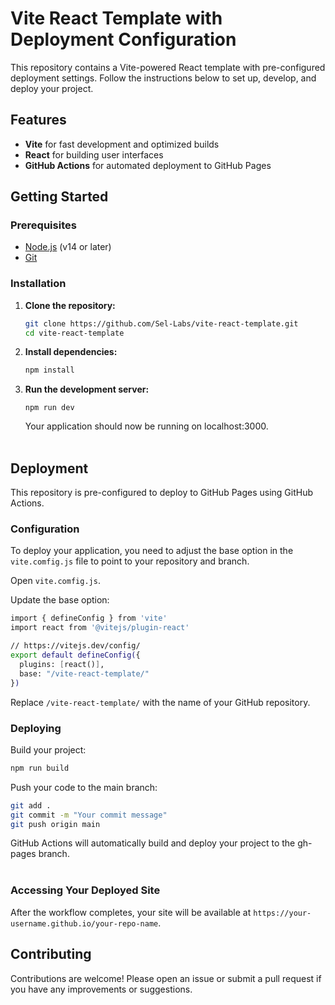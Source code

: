 # Vite React Template with Deployment Configuration

This repository contains a Vite-powered React template with pre-configured deployment settings. Follow the instructions below to set up, develop, and deploy your project.

## Features

- **Vite** for fast development and optimized builds
- **React** for building user interfaces
- **GitHub Actions** for automated deployment to GitHub Pages

## Getting Started

### Prerequisites

- [Node.js](https://nodejs.org/) (v14 or later)
- [Git](https://git-scm.com/)

### Installation

1. **Clone the repository:**

   ```sh
   git clone https://github.com/Sel-Labs/vite-react-template.git
   cd vite-react-template
   ```

2. **Install dependencies:**

   ```sh
   npm install
   ```

3. **Run the development server:**
   ```
   npm run dev
   ```
   Your application should now be running on localhost:3000.
   <br>
   <br>

## Deployment

This repository is pre-configured to deploy to GitHub Pages using GitHub Actions.

### Configuration

To deploy your application, you need to adjust the base option in the `vite.comfig.js` file to point to your repository and branch.

Open `vite.comfig.js`.

Update the base option:

```sh
import { defineConfig } from 'vite'
import react from '@vitejs/plugin-react'

// https://vitejs.dev/config/
export default defineConfig({
  plugins: [react()],
  base: "/vite-react-template/"
})
```

Replace `/vite-react-template/` with the name of your GitHub repository.

### Deploying

Build your project:

```sh
npm run build
```

Push your code to the main branch:

```sh
git add .
git commit -m "Your commit message"
git push origin main
```

GitHub Actions will automatically build and deploy your project to the gh-pages branch.
<br>
<br>

### Accessing Your Deployed Site

After the workflow completes, your site will be available at `https://your-username.github.io/your-repo-name`.

## Contributing

Contributions are welcome! Please open an issue or submit a pull request if you have any improvements or suggestions.
